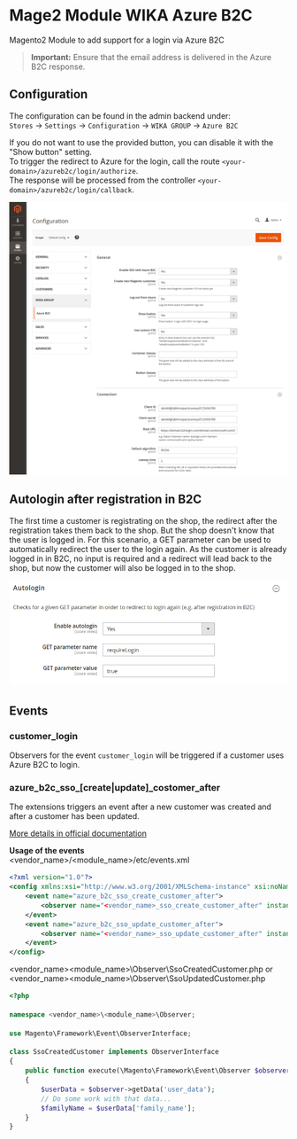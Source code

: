 # Mage2 Module WIKA Azure B2C

Magento2 Module to add support for a login via Azure B2C

> **Important:** Ensure that the email address is delivered in the Azure B2C response.

## Configuration
The configuration can be found in the admin backend under:  
`Stores` -> `Settings` -> `Configuration` -> `WIKA GROUP` -> `Azure B2C`

If you do not want to use the provided button, you can disable it with the "Show button" setting.  
To trigger the redirect to Azure for the login, call the route `<your-domain>/azureb2c/login/authorize`.  
The response will be processed from the controller `<your-domain>/azureb2c/login/callback`.

![image](doc/Settings.png)

## Autologin after registration in B2C
The first time a customer is registrating on the shop, the redirect after the registration takes them back to the shop.
But the shop doesn't know that the user is logged in.
For this scenario, a GET parameter can be used to automatically redirect the user to the login again.
As the customer is already logged in in B2C, no input is required and a redirect will lead back to the shop, but now the customer will also be logged in to the shop.

![image](doc/AutologinSettings.png)

## Events

### customer_login
Observers for the event `customer_login` will be triggered if a customer uses Azure B2C to login.

### azure_b2c_sso_[create|update]_costomer_after
The extensions triggers an event after a new customer was created and after a customer has been updated.

[More details in official documentation](https://developer.adobe.com/commerce/php/development/components/events-and-observers/)

**Usage of the events**  
<vendor_name>/<module_name>/etc/events.xml
```xml
<?xml version="1.0"?>
<config xmlns:xsi="http://www.w3.org/2001/XMLSchema-instance" xsi:noNamespaceSchemaLocation="urn:magento:framework:Event/etc/events.xsd">
    <event name="azure_b2c_sso_create_customer_after">
        <observer name="<vendor_name>_sso_create_customer_after" instance="<vendor_name>\<module_name>\Observer\SsoCreatedCustomer"/>
    </event>
    <event name="azure_b2c_sso_update_customer_after">
        <observer name="<vendor_name>_sso_update_customer_after" instance="<vendor_name>\<module_name>\Observer\SsoUpdatedCustomer"/>
    </event>
</config>
```

<vendor_name>\<module_name>\Observer\SsoCreatedCustomer.php or <vendor_name>\<module_name>\Observer\SsoUpdatedCustomer.php
```php
<?php

namespace <vendor_name>\<module_name>\Observer;

use Magento\Framework\Event\ObserverInterface;

class SsoCreatedCustomer implements ObserverInterface
{
    public function execute(\Magento\Framework\Event\Observer $observer)
    {
        $userData = $observer->getData('user_data');
        // Do some work with that data...
        $familyName = $userData['family_name'];
    }
}
```